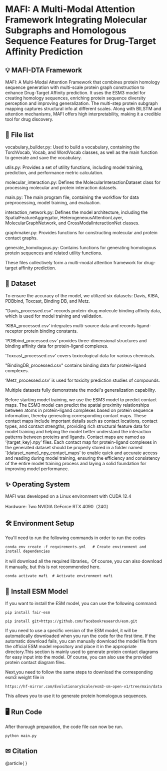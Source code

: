 # MAFI: A Multi-Modal Attention Framework Integrating Molecular Subgraphs and Homologous Sequence Features for Drug-Target Affinity Prediction


## 💡 MAFI-DTA Framework
MAFI: A Multi-Modal Attention Framework that combines protein homology sequence generation with multi-scale protein graph construction to enhance Drug-Target Affinity prediction. It uses the ESM3 model for creating homology sequences, enriching protein sequence diversity perception and improving generalization. The multi-step protein subgraph mapping captures structural info at different scales. Along with BILSTM and attention mechanisms, MAFI offers high interpretability, making it a credible tool for drug discovery.



 
## 🧠 File list
vocabulary_builder.py: Used to build a vocabulary, containing the TorchVocab, Vocab, and WordVocab classes, as well as the main function to generate and save the vocabulary.

utils.py: Provides a set of utility functions, including model training, prediction, and performance metric calculation.

molecular_interaction.py: Defines the MolecularInteractionDataset class for processing molecular and protein interaction datasets.

main.py: The main program file, containing the workflow for data preprocessing, model training, and evaluation.

interaction_network.py: Defines the model architecture, including the SpatialFeatureAggregator, HeterogeneousAttentionLayer, MolecularGraphNetwork, and CrossModalInteractionNet classes.

graphmaker.py: Provides functions for constructing molecular and protein contact graphs.

generate_homologous.py: Contains functions for generating homologous protein sequences and related utility functions.

These files collectively form a multi-modal attention framework for drug-target affinity prediction.


## 📁 Dataset
To ensure the accuracy of the model, we utilized six datasets: Davis, KIBA, PDBbind, Toxcast, Binding DB, and Metz. 

"Davis_processed.csv" records protein-drug molecule binding affinity data, which is used for model training and validation. 

‘KIBA_processed.csv’ integrates multi-source data and records ligand-receptor protein binding constants. 

‘PDBbind_processed.csv’ provides three-dimensional structures and binding affinity data for protein-ligand complexes. 

‘Toxcast_processed.csv’ covers toxicological data for various chemicals. 

"BindingDB_processed.csv" contains binding data for protein-ligand complexes. 

‘Metz_processed.csv’ is used for toxicity prediction studies of compounds.

Multiple datasets fully demonstrate the model's generalization capability.


Before starting model training, we use the ESM3 model to predict contact maps. The ESM3 model can predict the spatial proximity relationships between atoms in protein-ligand complexes based on protein sequence information, thereby generating corresponding contact maps. These contact maps include important details such as contact locations, contact types, and contact strengths, providing rich structural feature data for model training and helping the model better understand the interaction patterns between proteins and ligands.
Contact maps are named as ‘{target_key}.npy’ files. Each contact map for protein-ligand complexes in the generated dataset should be properly stored in a folder named ‘{dataset_name}_npy_contact_maps’ to enable quick and accurate access and reading during model training, ensuring the efficiency and consistency of the entire model training process and laying a solid foundation for improving model performance.

## ✨ Operating System
MAFI was developed on a Linux environment with CUDA 12.4

Hardware: Two NVIDIA GeForce RTX 4090（24G）

## 🛠️ Environment Setup
You'll need to run the following commands in order to run the codes
```
conda env create -f requirements.yml   # Create environment and install dependencies
```
it will download all the required libraries。Of course, you can also download it manually, but this is not recommended here.
```
conda activate mafi  # Activate environment mafi
```

## 🔗 Install ESM Model

If you want to install the ESM model, you can use the following command:

```
pip install fair-esm
```

```
pip install git+https://github.com/facebookresearch/esm.git
```

If you need to use a specific version of the ESM model, it will be automatically downloaded when you run the code for the first time. If the automatic download fails, you can manually download the model file from the official ESM model repository and place it in the appropriate directory.This section is mainly used to generate protein contact diagrams for easy input into the model. Of course, you can also use the provided protein contact diagram files.

Next,you need to follow the same steps to download the corresponding esm3 weight file in 

```
https://hf-mirror.com/EvolutionaryScale/esm3-sm-open-v1/tree/main/data
```
This allows you to use it to generate protein homologous sequences.


## 🖥️ Run Code
After thorough preparation, the code file can now be run.
```
python main.py 
```

## ✉ Citation
@article{
}
